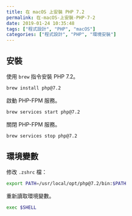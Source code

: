 ```yaml
---
title: 在 macOS 上安裝 PHP 7.2
permalink: 在-macOS-上安裝-PHP-7-2
date: 2019-01-24 10:35:48
tags: ["程式設計", "PHP", "macOS"]
categories: ["程式設計", "PHP", "環境安裝"]
---
```


## 安裝

使用 `brew` 指令安裝 PHP 7.2。

```BASH
brew install php@7.2
```

啟動 PHP-FPM 服務。

```BASH
brew services start php@7.2
```

關閉 PHP-FPM 服務。

```BASH
brew services stop php@7.2
```

## 環境變數

修改 `.zshrc` 檔：

```BASH
export PATH=/usr/local/opt/php@7.2/bin:$PATH
```

重新讀取環境變數。

```BASH
exec $SHELL
```
